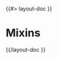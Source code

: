 <!--
/**
 * @name            Mixins
 * @namespace       doc.css
 * @type            Markdown
 * @platform        md
 * @status          stable
 * @menu            Documentation / CSS           /doc/css/mixins
 *
 * @since           2.0.0
 * @author    Olivier Bossel <olivier.bossel@gmail.com> (https://olivierbossel.com)
 */
-->

{{#> layout-doc }}

# Mixins

{{/layout-doc }}
